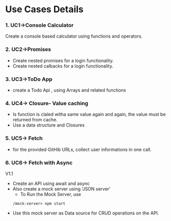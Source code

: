 # Use Cases Details

### 1. UC1->Console Calculator
Create a console based calculator using functions and operators.

### 2. UC2->Promises
   - Create nested promises for a login functionality.
   - Create nested calbacks for a login functionality. 

### 3. UC3->ToDo App
   - create a Todo Api , using Arrays and related functions

### 4. UC4-> Closure- Value caching
   - Is function is claled witha  same value again and again, the value must be returned 
    from cache.
   - Use a data structure and Closures

### 5. UC5-> Fetch
   - for the provided GitHib URLs, collect user informations in one call.

### 6. UC6-> Fetch with Async
   V1.1
   - Create an API using await and async
   - Also create a mock server using 'JSON server'
        - To Run the Mock Server, 
        use
        ```
        /mock-server> npm start
        ``` 
   - Use this mock server as Data source for CRUD operations on the API. 